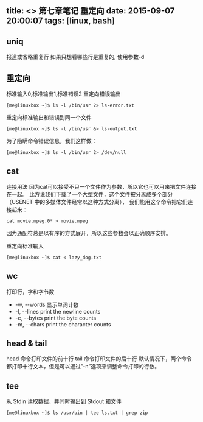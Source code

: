 title: <<The Linux Command Line>> 第七章笔记 重定向
date: 2015-09-07 20:00:07
tags: [linux, bash]
---
## uniq
报道或省略重复行
如果只想看哪些行是重复的, 使用参数-d

## 重定向
标准输入0,标准输出1,标准错误2
重定向错误输出
```
[me@linuxbox ~]$ ls -l /bin/usr 2> ls-error.txt
```
重定向标准输出和错误到同一个文件
```
[me@linuxbox ~]$ ls -l /bin/usr &> ls-output.txt
```
为了隐瞒命令错误信息，我们这样做：
```
[me@linuxbox ~]$ ls -l /bin/usr 2> /dev/null
```

## cat
连接用法
因为cat可以接受不只一个文件作为参数，所以它也可以用来把文件连接在一起。
比方说我们下载了一个大型文件，这个文件被分离成多个部分（USENET 中的多媒体文件经常以这种方式分离），
我们能用这个命令把它们连接起来：
```
cat movie.mpeg.0* > movie.mpeg
```
因为通配符总是以有序的方式展开，所以这些参数会以正确顺序安排。

重定向标准输入
```
[me@linuxbox ~]$ cat < lazy_dog.txt
```

## wc
打印行，字和字节数
* -w, --words            显示单词计数
* -l, --lines            print the newline counts
* -c, --bytes            print the byte counts
* -m, --chars            print the character counts

## head & tail
head 命令打印文件的前十行
tail 命令打印文件的后十行
默认情况下，两个命令 都打印十行文本，但是可以通过”-n”选项来调整命令打印的行数。

## tee
从 Stdin 读取数据，并同时输出到 Stdout 和文件
```
[me@linuxbox ~]$ ls /usr/bin | tee ls.txt | grep zip
```

